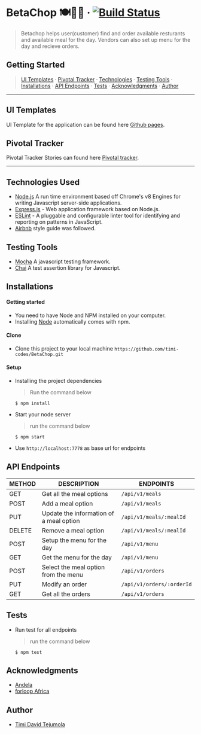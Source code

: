 <!-- ## ![alt text](https://res.cloudinary.com/betachop/image/upload/c_scale,h_42,w_190/v1550524399/betachop/beta-chop-logo.png) -->

# BetaChop 🍽🥗🍗 &middot; [![Build Status](https://travis-ci.org/timi-codes/BetaChop.svg?branch=develop)](https://travis-ci.org/timi-codes/BetaChop)

> Betachop helps user(customer) find and order available resturants and available meal for the day. Vendors can also set up menu for the day and recieve orders.

## Getting Started

> [UI Templates](#ui-templates) &middot; [Pivotal Tracker](#pivotal-tracker) &middot; [Technologies](#technologies-used) &middot; [Testing Tools](#testing-tools) &middot; [Installations](#installations) &middot; [API Endpoints](#api-endpoints) &middot; [Tests](#tests) &middot; [Acknowledgments](#acknowledgments) &middot; [Author](#author)

---

## UI Templates

UI Template for the application can be found here [Github pages](https://timi-codes.github.io/BetaChop/UI/index.html).

## Pivotal Tracker

Pivotal Tracker Stories can found here [Pivotal tracker](https://www.pivotaltracker.com/n/projects/2242112).

---

## Technologies Used

[node]: (https://nodejs.org)

- [Node.js](node) A run time environment based off Chrome's v8 Engines for writing Javascript server-side applications.
- [Express.js](https://expressjs.com) - Web application framework based on Node.js.
- [ESLint](https://eslint.org/) - A pluggable and configurable linter tool for identifying and reporting on patterns in JavaScript.
- [Airbnb](https://www.npmjs.com/package/eslint-config-airbnb) style guide was followed.

## Testing Tools

- [Mocha](https://mochajs.org/) A javascript testing framework.
- [Chai](https://chaijs.com) A test assertion library for Javascript.

## Installations

#### Getting started

- You need to have Node and NPM installed on your computer.
- Installing [Node](node) automatically comes with npm.

#### Clone

- Clone this project to your local machine `https://github.com/timi-codes/BetaChop.git`

#### Setup

- Installing the project dependencies
  > Run the command below
  ```shell
  $ npm install
  ```
- Start your node server
  > run the command below
  ```shell
  $ npm start
  ```
- Use `http://localhost:7778` as base url for endpoints

## API Endpoints

| METHOD | DESCRIPTION                             | ENDPOINTS                 |
| ------ | --------------------------------------- | ------------------------- |
| GET    | Get all the meal options                | `/api/v1/meals`           |
| POST   | Add a meal option                       | `/api/v1/meals`           |
| PUT    | Update the information of a meal option | `/api/v1/meals/:mealId`   |
| DELETE | Remove a meal option                    | `/api/v1/meals/:mealId`   |
| POST   | Setup the menu for the day              | `/api/v1/menu`            |
| GET    | Get the menu for the day                | `/api/v1/menu`            |
| POST   | Select the meal option from the menu    | `/api/v1/orders`          |
| PUT    | Modify an order                         | `/api/v1/orders/:orderId` |
| GET    | Get all the orders                      | `/api/v1/orders`          |

## Tests

- Run test for all endpoints
  > run the command below
  ```shell
  $ npm test
  ```

## Acknowledgments

- [Andela](https://andela.com/)
- [forloop Africa](https://forloop.africa/)

## Author

- [Timi David Tejumola](https://twitter.com/timicodes)

